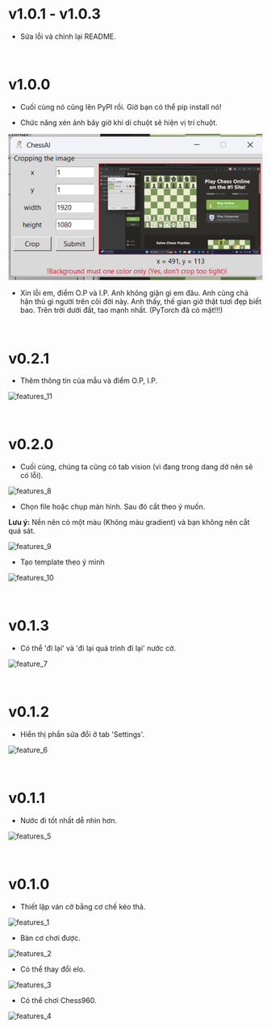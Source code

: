 # v1.0.1 - v1.0.3

- Sửa lỗi và chỉnh lại README.

<br>

# v1.0.0

- Cuối cùng nó cũng lên PyPI rồi. Giờ bạn có thể pip install nó!

- Chức năng xén ảnh bây giờ khi di chuột sẽ hiện vị trí chuột.

![features_12](https://github.com/Linos1391/ChessAI-StockfishGUI/blob/main/assets/features_12.png?raw=true)

- Xin lỗi em, điểm O.P và I.P. Anh không giận gì em đâu. Anh cũng chả hận thù gì người trên cõi đời này. Anh thấy, thế gian giờ thật tươi đẹp biết bao. Trên trời dưới đất, tao mạnh nhất. (PyTorch đã có mặt!!!)

<br>

# v0.2.1

- Thêm thông tin của mẫu và điểm O.P, I.P.

![features_11](https://github.com/Linos1391/ChessAI-StockfishGUI/blob/main/assets/features_11.png?raw=true)

<br>

# v0.2.0

- Cuối cùng, chúng ta cũng có tab vision (vì đang trong dang dở nên sẽ có lỗi).

![features_8](https://github.com/Linos1391/ChessAI-StockfishGUI/blob/main/assets/features_8.png?raw=true)

- Chọn file hoặc chụp màn hình. Sau đó cắt theo ý muốn.

**Lưu ý:** Nền nên có một màu (Không màu gradient) và bạn không nên cắt quá sát. 

![features_9](https://github.com/Linos1391/ChessAI-StockfishGUI/blob/main/assets/features_9.png?raw=true)

- Tạo template theo ý mình

![features_10](https://github.com/Linos1391/ChessAI-StockfishGUI/blob/main/assets/features_10.png?raw=true)

<br>

# v0.1.3

- Có thể 'đi lại' và 'đi lại quá trình đi lại' nước cờ.

![feature_7](https://github.com/Linos1391/ChessAI-StockfishGUI/blob/main/assets/features_7.gif?raw=true)

<br>

# v0.1.2

- Hiển thị phần sửa đổi ở tab 'Settings'.

![feature_6](https://github.com/Linos1391/ChessAI-StockfishGUI/blob/main/assets/features_6.gif?raw=true)

<br>

# v0.1.1

- Nước đi tốt nhất dễ nhìn hơn.

![features_5](https://github.com/Linos1391/ChessAI-StockfishGUI/blob/main/assets/features_5.gif?raw=true)

<br>

# v0.1.0

- Thiết lập ván cờ bằng cơ chế kéo thả.

![features_1](https://github.com/Linos1391/ChessAI-StockfishGUI/blob/main/assets/features_1.gif?raw=true)

- Bàn cơ chơi được.

![features_2](https://github.com/Linos1391/ChessAI-StockfishGUI/blob/main/assets/features_2.gif?raw=true)

- Có thể thay đổi elo.

![features_3](https://github.com/Linos1391/ChessAI-StockfishGUI/blob/main/assets/features_3.gif?raw=true)

- Có thể chơi Chess960.

![features_4](https://github.com/Linos1391/ChessAI-StockfishGUI/blob/main/assets/features_4.gif?raw=true)
